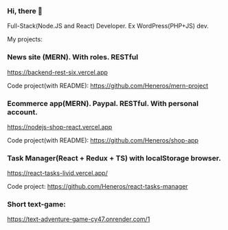 ### Hi, there 👋

Full-Stack(Node.JS and React) Developer. Ex WordPress(PHP+JS) dev.

My projects:

###  News site (MERN). With roles. RESTful

https://backend-rest-six.vercel.app

Code project(with README): https://github.com/Heneros/mern-project




### Ecommerce app(MERN). Paypal. RESTful. With personal account.

https://nodejs-shop-react.vercel.app

Code project(with README): https://github.com/Heneros/shop-app




### Task Manager(React + Redux + TS) with localStorage browser.

https://react-tasks-livid.vercel.app/

Code project: https://github.com/Heneros/react-tasks-manager



### Short text-game:
https://text-adventure-game-cy47.onrender.com/1


<!--
**Heneros/Heneros** is a ✨ _special_ ✨ repository because its `README.md` (this file) appears on your GitHub profile.

Here are some ideas to get you started:

- 🔭 I’m currently working on ...
- 🌱 I’m currently learning ...
- 👯 I’m looking to collaborate on ...
- 🤔 I’m looking for help with ...
- 💬 Ask me about ...
- 📫 How to reach me: ...
- 😄 Pronouns: ...
- ⚡ Fun fact: ...
-->
